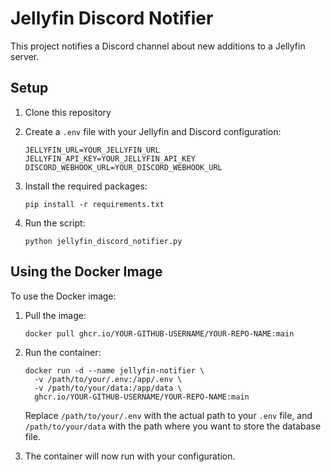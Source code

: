 # Jellyfin Discord Notifier

This project notifies a Discord channel about new additions to a Jellyfin server.

## Setup

1. Clone this repository
2. Create a `.env` file with your Jellyfin and Discord configuration:

   ```
   JELLYFIN_URL=YOUR_JELLYFIN_URL
   JELLYFIN_API_KEY=YOUR_JELLYFIN_API_KEY
   DISCORD_WEBHOOK_URL=YOUR_DISCORD_WEBHOOK_URL
   ```

3. Install the required packages:

   ```
   pip install -r requirements.txt
   ```

4. Run the script:

   ```
   python jellyfin_discord_notifier.py
   ```

## Using the Docker Image

To use the Docker image:

1. Pull the image:
   ```
   docker pull ghcr.io/YOUR-GITHUB-USERNAME/YOUR-REPO-NAME:main
   ```

2. Run the container:
   ```
   docker run -d --name jellyfin-notifier \
     -v /path/to/your/.env:/app/.env \
     -v /path/to/your/data:/app/data \
     ghcr.io/YOUR-GITHUB-USERNAME/YOUR-REPO-NAME:main
   ```

   Replace `/path/to/your/.env` with the actual path to your `.env` file, and `/path/to/your/data` with the path where you want to store the database file.

3. The container will now run with your configuration.